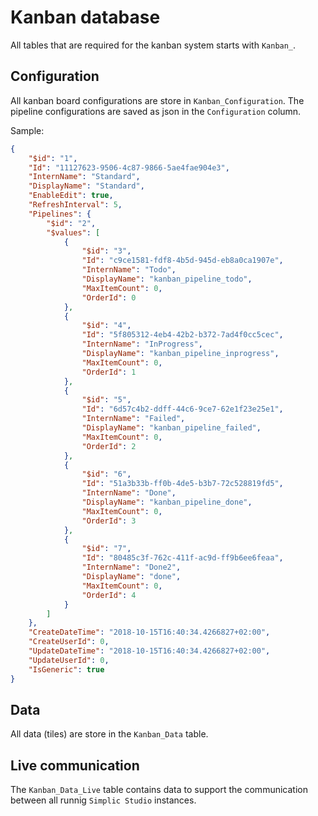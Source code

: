 # Kanban database

All tables that are required for the kanban system starts with `Kanban_`.

## Configuration

All kanban board configurations are store in `Kanban_Configuration`. The pipeline configurations are saved as json in the `Configuration` column.

Sample:

```json
{
	"$id": "1",
	"Id": "11127623-9506-4c87-9866-5ae4fae904e3",
	"InternName": "Standard",
	"DisplayName": "Standard",
	"EnableEdit": true,
	"RefreshInterval": 5,
	"Pipelines": {
		"$id": "2",
		"$values": [
			{
				"$id": "3",
				"Id": "c9ce1581-fdf8-4b5d-945d-eb8a0ca1907e",
				"InternName": "Todo",
				"DisplayName": "kanban_pipeline_todo",
				"MaxItemCount": 0,
				"OrderId": 0
			},
			{
				"$id": "4",
				"Id": "5f805312-4eb4-42b2-b372-7ad4f0cc5cec",
				"InternName": "InProgress",
				"DisplayName": "kanban_pipeline_inprogress",
				"MaxItemCount": 0,
				"OrderId": 1
			},
			{
				"$id": "5",
				"Id": "6d57c4b2-ddff-44c6-9ce7-62e1f23e25e1",
				"InternName": "Failed",
				"DisplayName": "kanban_pipeline_failed",
				"MaxItemCount": 0,
				"OrderId": 2
			},
			{
				"$id": "6",
				"Id": "51a3b33b-ff0b-4de5-b3b7-72c528819fd5",
				"InternName": "Done",
				"DisplayName": "kanban_pipeline_done",
				"MaxItemCount": 0,
				"OrderId": 3
			},
			{
				"$id": "7",
				"Id": "80485c3f-762c-411f-ac9d-ff9b6ee6feaa",
				"InternName": "Done2",
				"DisplayName": "done",
				"MaxItemCount": 0,
				"OrderId": 4
			}
		]
	},
	"CreateDateTime": "2018-10-15T16:40:34.4266827+02:00",
	"CreateUserId": 0,
	"UpdateDateTime": "2018-10-15T16:40:34.4266827+02:00",
	"UpdateUserId": 0,
	"IsGeneric": true
}
```

## Data

All data (tiles) are store in the `Kanban_Data` table.

## Live communication

The `Kanban_Data_Live` table contains data to support the communication between all runnig `Simplic Studio` instances. 